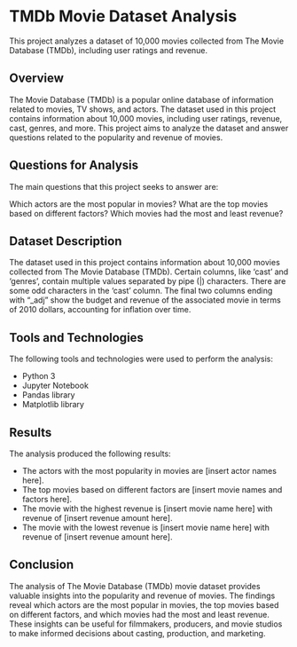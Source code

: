# TMDb Movie Dataset Analysis
This project analyzes a dataset of 10,000 movies collected from The Movie Database (TMDb), including user ratings and revenue.

## Overview
The Movie Database (TMDb) is a popular online database of information related to movies, TV shows, and actors. The dataset used in this project contains information about 10,000 movies, including user ratings, revenue, cast, genres, and more. This project aims to analyze the dataset and answer questions related to the popularity and revenue of movies.

## Questions for Analysis
The main questions that this project seeks to answer are:

Which actors are the most popular in movies?
What are the top movies based on different factors?
Which movies had the most and least revenue?
## Dataset Description
The dataset used in this project contains information about 10,000 movies collected from The Movie Database (TMDb). Certain columns, like ‘cast’ and ‘genres’, contain multiple values separated by pipe (|) characters. There are some odd characters in the ‘cast’ column. The final two columns ending with “_adj” show the budget and revenue of the associated movie in terms of 2010 dollars, accounting for inflation over time.

## Tools and Technologies
The following tools and technologies were used to perform the analysis:

- Python 3
- Jupyter Notebook
- Pandas library
- Matplotlib library
## Results
The analysis produced the following results:

- The actors with the most popularity in movies are [insert actor names here].
- The top movies based on different factors are [insert movie names and factors here].
- The movie with the highest revenue is [insert movie name here] with revenue of [insert revenue amount here].
- The movie with the lowest revenue is [insert movie name here] with revenue of [insert revenue amount here].
## Conclusion
The analysis of The Movie Database (TMDb) movie dataset provides valuable insights into the popularity and revenue of movies. The findings reveal which actors are the most popular in movies, the top movies based on different factors, and which movies had the most and least revenue. These insights can be useful for filmmakers, producers, and movie studios to make informed decisions about casting, production, and marketing.
